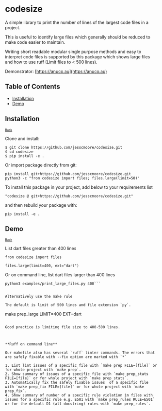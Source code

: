 # codesize

A simple library to print the number of lines of the largest code files in a project.

This is useful to identify large files which generally should be reduced to make code easier to
 maintain.

Writing short readable modular single purpose methods and easy to interpret code files is
supported by this package which shows large files and how to use ruff (Limit files to < 500
lines).

Demonstrator: [https://anuco.au](https://anuco.au)

## Table of Contents
- [Installation](#install)
- [Demo](#demo)


## Installation  <a name="install"></a>
<font size="1">[Back](#top)</font>


Clone and install:
```
$ git clone https://github.com/jesscmoore/codesize.git
$ cd codesize
$ pip install -e .
```

Or import package directly from git:
```
pip install git+https://github.com/jesscmoore/codesize.git
python3 -c "from codesize import files; files.large(limit=50)"
```

To install this package in your project, add below to your requirements list
```
"codesize @ git+https://github.com/jesscmoore/codesize.git"
```
and then rebuild your package with:
```
pip install -e .
```

## Demo  <a name="demo"></a>
<font size="1">[Back](#top)</font>

List dart files greater than 400 lines

```
from codesize import files

files.large(limit=400, ext="dart")
```

Or on command line, list dart files larger than 400 lines

```
python3 examples/print_large_files.py 400```


Alternatively use the make rule

The default is limit of 500 lines and file extension `py`.

```
make prep_large LIMIT=400 EXT=dart
```

Good practice is limiting file size to 400-500 lines.



**Ruff on command line**

Our makefile also has several `ruff` linter commands. The errors that are safely fixable with --fix option are marked with `*`

1. List lint issues of a specific file with `make prep FILE=[file]` or for whole project with `make prep`.
2. Show summary of issues of a specific file with `make prep_stats FILE=[file]` or for whole project with `make prep_stats`.
3. Automatically fix the safely fixable issues  of a specific file with `make prep_fix FILE=[file]` or for whole project with `make prep_fix`.
4. Show summary of number of a specific rule violation in files with issues for a specific rule e.g. E501 with `make prep_rules RULE=E501` or for the default D1 (all docstring) rules with `make prep_rules`.
